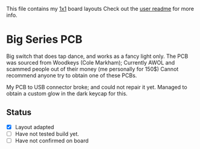 This file contains my [1x1](../../../default/ortho_1x1) board layouts
Check out the [user readme](../../../../users/sbp/README.md) for more info.

# Big Series PCB

Big switch that does tap dance, and works as a fancy light only.
The PCB was sourced from Woodkeys (Cole Markham);
Currently AWOL and scammed people out of their money (me personally for 150$)
Cannot recommend anyone try to obtain one of these PCBs.

My PCB to USB connector broke; and could not repair it yet.
Managed to obtain a custom glow in the dark keycap for this.

## Status

* [x] Layout adapted
* [ ] Have not tested build yet.
* [ ] Have not confirmed on board
